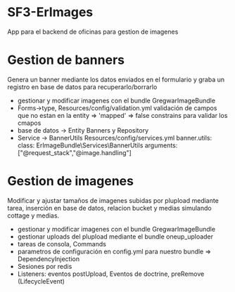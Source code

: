 # SF3-ErImages
App para el backend de oficinas para gestion de imagenes

 Gestion de banners
====================
 Genera un banner mediante los datos enviados en el formulario y graba un registro en base de datos para recuperarlo/borrarlo
  - gestionar y modificar imagenes con el bundle GregwarImageBundle
  - Forms->type, Resources/config/validation.yml 
                 validación de campos que no estan en la entity => 'mapped' => false
                 constrains para validar los cmapos
  - base de datos -> Entity Banners y Repository
  - Service -> BannerUtils Resources/config/services.yml
                banner.utils:
                  class: ErImageBundle\Services\BannerUtils
                  arguments: ["@request_stack","@image.handling"]
   
 Gestion de imagenes
 ====================
   Modificar y ajustar tamaños de imagenes subidas por plupload mediante tarea, inserción en base de datos, relacion bucket y medias simulando cottage y medias.
   
   - gestionar y modificar imagenes con el bundle GregwarImageBundle
   - gestionar uploads del plupload mediante el bundle oneup_uploader
   - tareas de consola, Commands
   - parametros de configuración en config.yml para nuestro bundle => DependencyInjection
   - Sesiones por redis
   - Listeners: eventos postUpload, Eventos de doctrine, preRemove (LifecycleEvent)

